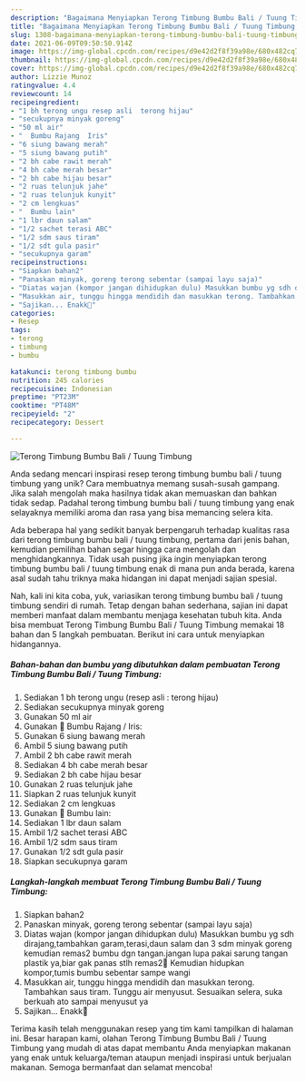 ```yaml
---
description: "Bagaimana Menyiapkan Terong Timbung Bumbu Bali / Tuung Timbung, Lezat Sekali"
title: "Bagaimana Menyiapkan Terong Timbung Bumbu Bali / Tuung Timbung, Lezat Sekali"
slug: 1308-bagaimana-menyiapkan-terong-timbung-bumbu-bali-tuung-timbung-lezat-sekali
date: 2021-06-09T09:50:50.914Z
image: https://img-global.cpcdn.com/recipes/d9e42d2f8f39a98e/680x482cq70/terong-timbung-bumbu-bali-tuung-timbung-foto-resep-utama.jpg
thumbnail: https://img-global.cpcdn.com/recipes/d9e42d2f8f39a98e/680x482cq70/terong-timbung-bumbu-bali-tuung-timbung-foto-resep-utama.jpg
cover: https://img-global.cpcdn.com/recipes/d9e42d2f8f39a98e/680x482cq70/terong-timbung-bumbu-bali-tuung-timbung-foto-resep-utama.jpg
author: Lizzie Munoz
ratingvalue: 4.4
reviewcount: 14
recipeingredient:
- "1 bh terong ungu resep asli  terong hijau"
- "secukupnya minyak goreng"
- "50 ml air"
- "  Bumbu Rajang  Iris"
- "6 siung bawang merah"
- "5 siung bawang putih"
- "2 bh cabe rawit merah"
- "4 bh cabe merah besar"
- "2 bh cabe hijau besar"
- "2 ruas telunjuk jahe"
- "2 ruas telunjuk kunyit"
- "2 cm lengkuas"
- "  Bumbu lain"
- "1 lbr daun salam"
- "1/2 sachet terasi ABC"
- "1/2 sdm saus tiram"
- "1/2 sdt gula pasir"
- "secukupnya garam"
recipeinstructions:
- "Siapkan bahan2"
- "Panaskan minyak, goreng terong sebentar (sampai layu saja)"
- "Diatas wajan (kompor jangan dihidupkan dulu) Masukkan bumbu yg sdh dirajang,tambahkan garam,terasi,daun salam dan 3 sdm minyak goreng kemudian remas2 bumbu dgn tangan.jangan lupa pakai sarung tangan plastik ya,biar gak panas stlh remas2🤭 Kemudian hidupkan kompor,tumis bumbu sebentar sampe wangi"
- "Masukkan air, tunggu hingga mendidih dan masukkan terong. Tambahkan saus tiram. Tunggu air menyusut. Sesuaikan selera, suka berkuah ato sampai menyusut ya"
- "Sajikan... Enakk🥰"
categories:
- Resep
tags:
- terong
- timbung
- bumbu

katakunci: terong timbung bumbu 
nutrition: 245 calories
recipecuisine: Indonesian
preptime: "PT23M"
cooktime: "PT48M"
recipeyield: "2"
recipecategory: Dessert

---
```



![Terong Timbung Bumbu Bali / Tuung Timbung](https://img-global.cpcdn.com/recipes/d9e42d2f8f39a98e/680x482cq70/terong-timbung-bumbu-bali-tuung-timbung-foto-resep-utama.jpg)

Anda sedang mencari inspirasi resep terong timbung bumbu bali / tuung timbung yang unik? Cara membuatnya memang susah-susah gampang. Jika salah mengolah maka hasilnya tidak akan memuaskan dan bahkan tidak sedap. Padahal terong timbung bumbu bali / tuung timbung yang enak selayaknya memiliki aroma dan rasa yang bisa memancing selera kita.



Ada beberapa hal yang sedikit banyak berpengaruh terhadap kualitas rasa dari terong timbung bumbu bali / tuung timbung, pertama dari jenis bahan, kemudian pemilihan bahan segar hingga cara mengolah dan menghidangkannya. Tidak usah pusing jika ingin menyiapkan terong timbung bumbu bali / tuung timbung enak di mana pun anda berada, karena asal sudah tahu triknya maka hidangan ini dapat menjadi sajian spesial.


Nah, kali ini kita coba, yuk, variasikan terong timbung bumbu bali / tuung timbung sendiri di rumah. Tetap dengan bahan sederhana, sajian ini dapat memberi manfaat dalam membantu menjaga kesehatan tubuh kita. Anda bisa membuat Terong Timbung Bumbu Bali / Tuung Timbung memakai 18 bahan dan 5 langkah pembuatan. Berikut ini cara untuk menyiapkan hidangannya.

<!--inarticleads1-->

##### Bahan-bahan dan bumbu yang dibutuhkan dalam pembuatan Terong Timbung Bumbu Bali / Tuung Timbung:

1. Sediakan 1 bh terong ungu (resep asli : terong hijau)
1. Sediakan secukupnya minyak goreng
1. Gunakan 50 ml air
1. Gunakan  🍃 Bumbu Rajang / Iris:
1. Gunakan 6 siung bawang merah
1. Ambil 5 siung bawang putih
1. Ambil 2 bh cabe rawit merah
1. Sediakan 4 bh cabe merah besar
1. Sediakan 2 bh cabe hijau besar
1. Gunakan 2 ruas telunjuk jahe
1. Siapkan 2 ruas telunjuk kunyit
1. Sediakan 2 cm lengkuas
1. Gunakan  🍃 Bumbu lain:
1. Sediakan 1 lbr daun salam
1. Ambil 1/2 sachet terasi ABC
1. Ambil 1/2 sdm saus tiram
1. Gunakan 1/2 sdt gula pasir
1. Siapkan secukupnya garam




<!--inarticleads2-->

##### Langkah-langkah membuat Terong Timbung Bumbu Bali / Tuung Timbung:

1. Siapkan bahan2
1. Panaskan minyak, goreng terong sebentar (sampai layu saja)
1. Diatas wajan (kompor jangan dihidupkan dulu) Masukkan bumbu yg sdh dirajang,tambahkan garam,terasi,daun salam dan 3 sdm minyak goreng kemudian remas2 bumbu dgn tangan.jangan lupa pakai sarung tangan plastik ya,biar gak panas stlh remas2🤭 Kemudian hidupkan kompor,tumis bumbu sebentar sampe wangi
1. Masukkan air, tunggu hingga mendidih dan masukkan terong. Tambahkan saus tiram. Tunggu air menyusut. Sesuaikan selera, suka berkuah ato sampai menyusut ya
1. Sajikan... Enakk🥰




Terima kasih telah menggunakan resep yang tim kami tampilkan di halaman ini. Besar harapan kami, olahan Terong Timbung Bumbu Bali / Tuung Timbung yang mudah di atas dapat membantu Anda menyiapkan makanan yang enak untuk keluarga/teman ataupun menjadi inspirasi untuk berjualan makanan. Semoga bermanfaat dan selamat mencoba!
